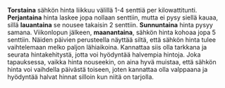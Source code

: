 **Torstaina** sähkön hinta liikkuu välillä 1-4 senttiä per kilowattitunti. **Perjantaina** hinta laskee jopa nollaan senttiin, mutta ei pysy siellä kauaa, sillä **lauantaina** se nousee takaisin 2 senttiin. **Sunnuntaina** hinta pysyy samana. Viikonlopun jälkeen, **maanantaina**, sähkön hinta kohoaa jopa 5 senttiin. Näiden päivien perusteella näyttää siltä, että sähkön hinta tulee vaihtelemaan melko paljon lähiaikoina. Kannattaa siis olla tarkkana ja seurata hintakehitystä, jotta voi hyödyntää halvempia hintoja. Joka tapauksessa, vaikka hinta nouseekin, on aina hyvä muistaa, että sähkön hinta voi vaihdella päivästä toiseen, joten kannattaa olla valppaana ja hyödyntää halvat hinnat silloin kun niitä on tarjolla.